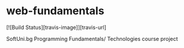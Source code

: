 # web-fundamentals

[![Build Status][travis-image]][travis-url]


SoftUni.bg Programming Fundamentals/ Technologies course project
